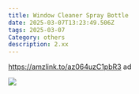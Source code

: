 ```yaml
---
title: Window Cleaner Spray Bottle
date: 2025-03-07T13:23:49.506Z
tags: 2025-03-07
Category: others
description: 2.xx
---
```

https://amzlink.to/az064uzC1pbR3  ad <!--StartFragment-->

![](https://m.media-amazon.com/images/I/71+CsG1Y2RL._AC_SL1500_.jpg)

<!--EndFragment-->